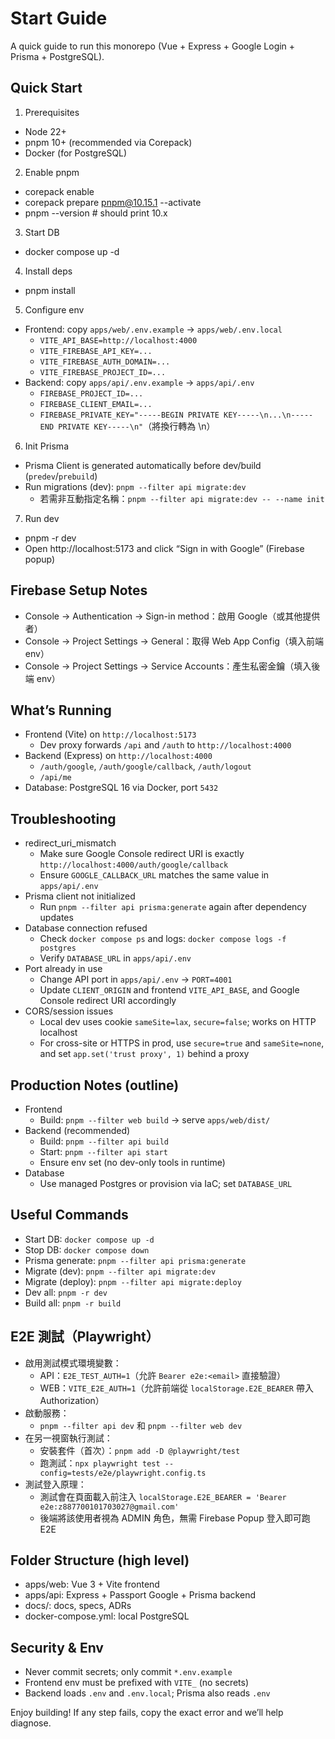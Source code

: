 # Start Guide

A quick guide to run this monorepo (Vue + Express + Google Login + Prisma + PostgreSQL).

## Quick Start

1) Prerequisites
- Node 22+
- pnpm 10+ (recommended via Corepack)
- Docker (for PostgreSQL)

2) Enable pnpm
- corepack enable
- corepack prepare pnpm@10.15.1 --activate
- pnpm --version  # should print 10.x

3) Start DB
- docker compose up -d

4) Install deps
- pnpm install

5) Configure env
- Frontend: copy `apps/web/.env.example` → `apps/web/.env.local`
  - `VITE_API_BASE=http://localhost:4000`
  - `VITE_FIREBASE_API_KEY=...`
  - `VITE_FIREBASE_AUTH_DOMAIN=...`
  - `VITE_FIREBASE_PROJECT_ID=...`
- Backend: copy `apps/api/.env.example` → `apps/api/.env`
  - `FIREBASE_PROJECT_ID=...`
  - `FIREBASE_CLIENT_EMAIL=...`
  - `FIREBASE_PRIVATE_KEY="-----BEGIN PRIVATE KEY-----\n...\n-----END PRIVATE KEY-----\n"`（將換行轉為 \n）

6) Init Prisma
- Prisma Client is generated automatically before dev/build (`predev`/`prebuild`)
- Run migrations (dev): `pnpm --filter api migrate:dev`
  - 若需非互動指定名稱：`pnpm --filter api migrate:dev -- --name init`

7) Run dev
- pnpm -r dev
- Open http://localhost:5173 and click “Sign in with Google” (Firebase popup)

## Firebase Setup Notes
- Console → Authentication → Sign-in method：啟用 Google（或其他提供者）
- Console → Project Settings → General：取得 Web App Config（填入前端 env）
- Console → Project Settings → Service Accounts：產生私密金鑰（填入後端 env）

## What’s Running
- Frontend (Vite) on `http://localhost:5173`
  - Dev proxy forwards `/api` and `/auth` to `http://localhost:4000`
- Backend (Express) on `http://localhost:4000`
  - `/auth/google`, `/auth/google/callback`, `/auth/logout`
  - `/api/me`
- Database: PostgreSQL 16 via Docker, port `5432`

## Troubleshooting
- redirect_uri_mismatch
  - Make sure Google Console redirect URI is exactly `http://localhost:4000/auth/google/callback`
  - Ensure `GOOGLE_CALLBACK_URL` matches the same value in `apps/api/.env`
- Prisma client not initialized
  - Run `pnpm --filter api prisma:generate` again after dependency updates
- Database connection refused
  - Check `docker compose ps` and logs: `docker compose logs -f postgres`
  - Verify `DATABASE_URL` in `apps/api/.env`
- Port already in use
  - Change API port in `apps/api/.env` → `PORT=4001`
  - Update `CLIENT_ORIGIN` and frontend `VITE_API_BASE`, and Google Console redirect URI accordingly
- CORS/session issues
  - Local dev uses cookie `sameSite=lax`, `secure=false`; works on HTTP localhost
  - For cross-site or HTTPS in prod, use `secure=true` and `sameSite=none`, and set `app.set('trust proxy', 1)` behind a proxy

## Production Notes (outline)
- Frontend
  - Build: `pnpm --filter web build` → serve `apps/web/dist/`
- Backend (recommended)
  - Build: `pnpm --filter api build`
  - Start: `pnpm --filter api start`
  - Ensure env set (no dev-only tools in runtime)
- Database
  - Use managed Postgres or provision via IaC; set `DATABASE_URL`

## Useful Commands
- Start DB: `docker compose up -d`
- Stop DB: `docker compose down`
- Prisma generate: `pnpm --filter api prisma:generate`
- Migrate (dev): `pnpm --filter api migrate:dev`
- Migrate (deploy): `pnpm --filter api migrate:deploy`
- Dev all: `pnpm -r dev`
- Build all: `pnpm -r build`

## E2E 測試（Playwright）
- 啟用測試模式環境變數：
  - API：`E2E_TEST_AUTH=1`（允許 `Bearer e2e:<email>` 直接驗證）
  - WEB：`VITE_E2E_AUTH=1`（允許前端從 `localStorage.E2E_BEARER` 帶入 Authorization）
- 啟動服務：
  - `pnpm --filter api dev` 和 `pnpm --filter web dev`
- 在另一視窗執行測試：
  - 安裝套件（首次）：`pnpm add -D @playwright/test`
  - 跑測試：`npx playwright test --config=tests/e2e/playwright.config.ts`
- 測試登入原理：
  - 測試會在頁面載入前注入 `localStorage.E2E_BEARER = 'Bearer e2e:z887700101703027@gmail.com'`
  - 後端將該使用者視為 ADMIN 角色，無需 Firebase Popup 登入即可跑 E2E

## Folder Structure (high level)
- apps/web: Vue 3 + Vite frontend
- apps/api: Express + Passport Google + Prisma backend
- docs/: docs, specs, ADRs
- docker-compose.yml: local PostgreSQL

## Security & Env
- Never commit secrets; only commit `*.env.example`
- Frontend env must be prefixed with `VITE_` (no secrets)
- Backend loads `.env` and `.env.local`; Prisma also reads `.env`

Enjoy building! If any step fails, copy the exact error and we’ll help diagnose.
